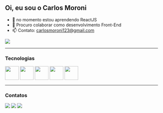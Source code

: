 ## Oi, eu sou o Carlos Moroni

- 🌱 no momento estou aprendendo ReactJS
- 👯 Procuro colaborar como desenvolvimento Front-End
- 📫 Contato: carlosmoroni123@gmail.com

<picture>
  <source 
    srcset="https://github-readme-stats.vercel.app/api?username=CarlosMoroni&show_icons=true&theme=dracula"
    media="(prefers-color-scheme: dark)"
  />
  <source
    srcset="https://github-readme-stats.vercel.app/api?username=CarlosMoroni&show_icons=true"
    media="(prefers-color-scheme: light), (prefers-color-scheme: no-preference)"
  />
  <img src="https://github-readme-stats.vercel.app/api?username=anuraghazra&show_icons=true" />
</picture>
<hr>

### Tecnologias
<div>
  <a href='https://developer.mozilla.org/pt-BR/docs/Web/HTML'><img width='45px' height='45px'       src="https://cdn.jsdelivr.net/gh/devicons/devicon/icons/html5/html5-original.svg" /></a>
  <a href='https://developer.mozilla.org/pt-BR/docs/Web/CSS'><img width='45px' height='45px' src="https://cdn.jsdelivr.net/gh/devicons/devicon/icons/css3/css3-original.svg" /></a>
  <a href='https://developer.mozilla.org/pt-BR/docs/Web/JavaScript'><img width='45px' height='45px' src="https://cdn.jsdelivr.net/gh/devicons/devicon/icons/javascript/javascript-original.svg" /></a> 
  <a href='https://pt-br.reactjs.org/'><img width='45px' height='45px' src="https://cdn.jsdelivr.net/gh/devicons/devicon/icons/react/react-original.svg" /></a>
  <a href='https://git-scm.com/'><img width='45px' height='45px' src="https://cdn.jsdelivr.net/gh/devicons/devicon/icons/git/git-original.svg" /></a>
</div>
<hr>

### Contatos
<a href='https://api.whatsapp.com/send/?phone=5568992027759&text&type=phone_number&app_absent=0'><img src='https://img.shields.io/badge/WhatsApp-25D366?style=for-the-badge&logo=whatsapp&logoColor=white'/></a>
<a href='https://www.instagram.com/carlos_moroni18/'><img src='https://img.shields.io/badge/Instagram-E4405F?style=for-the-badge&logo=instagram&logoColor=white'/></a>
<a href='https://www.linkedin.com/in/carlos-moroni-59a448257/'><img src='https://img.shields.io/badge/LinkedIn-0077B5?style=for-the-badge&logo=linkedin&logoColor=white'/></a>

